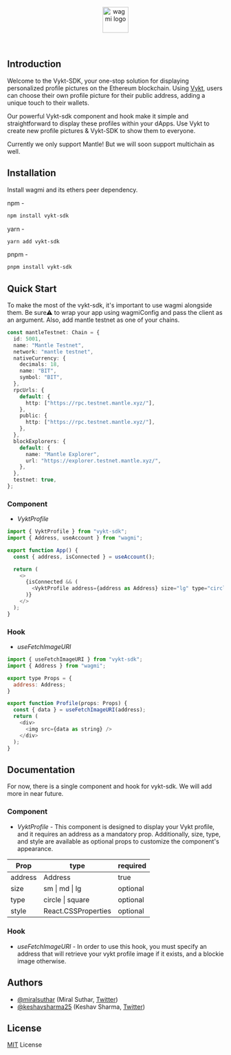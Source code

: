 <p align="center">
  <picture>
    <source media="(prefers-color-scheme: dark)" srcset="https://user-images.githubusercontent.com/76066586/219107157-f73daa6b-eeae-40e5-af6f-c2902a7cd6ae.svg">
    <img alt="wagmi logo" src="https://user-images.githubusercontent.com/76066586/219107035-1c324d64-fa90-4c5d-aa73-7cf05658fcda.svg" width="auto" height="60">
  </picture>
</p>

<br>

## Introduction 

Welcome to the Vykt-SDK, your one-stop solution for displaying personalized profile pictures on the Ethereum blockchain. Using [Vykt](https://vykt.vercel.app/), users can choose their own profile picture for their public address, adding a unique touch to their wallets.

Our powerful Vykt-sdk component and hook make it simple and straightforward to display these profiles within your dApps. Use Vykt to create new profile pictures & Vykt-SDK to show them to everyone.

Currently we only support Mantle! But we will soon support multichain as well. 


## Installation 

Install wagmi and its ethers peer dependency.

npm -

```bash
npm install vykt-sdk
```

yarn -

```bash
yarn add vykt-sdk
```

pnpm -

```bash
pnpm install vykt-sdk
```

## Quick Start

To make the most of the vykt-sdk, it's important to use wagmi alongside them.
Be sure⚠ to wrap your app using wagmiConfig and pass the client as an argument.
Also, add mantle testnet as one of your chains. 

```typescript
const mantleTestnet: Chain = {
  id: 5001,
  name: "Mantle Testnet",
  network: "mantle testnet",
  nativeCurrency: {
    decimals: 18,
    name: "BIT",
    symbol: "BIT",
  },
  rpcUrls: {
    default: {
      http: ["https://rpc.testnet.mantle.xyz/"],
    },
    public: {
      http: ["https://rpc.testnet.mantle.xyz/"],
    },
  },
  blockExplorers: {
    default: {
      name: "Mantle Explorer",
      url: "https://explorer.testnet.mantle.xyz/",
    },
  },
  testnet: true,
};
```

### Component

- *VyktProfile*

```javascript
import { VyktProfile } from "vykt-sdk";
import { Address, useAccount } from "wagmi";

export function App() {
  const { address, isConnected } = useAccount();

  return (
    <>
      {isConnected && (
        <VyktProfile address={address as Address} size="lg" type="circle" />
      )}
    </>
  );
}

```

### Hook

- *useFetchImageURI*

```javascript
import { useFetchImageURI } from "vykt-sdk";
import { Address } from "wagmi";

export type Props = {
  address: Address;
}

export function Profile(props: Props) {
  const { data } = useFetchImageURI(address);
  return (
    <div>
      <img src={data as string} />
    </div>
  );
}
```


## Documentation

For now, there is a single component and hook for vykt-sdk. We will add more in near future. 

### Component
- *VyktProfile* - This component is designed to display your Vykt profile, and it requires an address as a mandatory prop. Additionally, size, type, and style are available as optional props to customize the component's appearance.

| Prop   | type  | required |
|--------|-------|----------|
| address | Address | true |
| size | sm \| md \| lg | optional |
| type | circle \| square | optional |
| style | React.CSSProperties | optional |

### Hook
- *useFetchImageURI* - In order to use this hook, you must specify an address that will retrieve your vykt profile image if it exists, and a blockie image otherwise.


## Authors

- [@miralsuthar](https://github.com/miralsuthar) (Miral Suthar, [Twitter](https://twitter.com/miral182000))
- [@keshavsharma25](https://github.com/keshavsharma25) (Keshav Sharma, [Twitter](https://twitter.com/skeshav25))

## License

[MIT](/LICENSE) License

<br />
